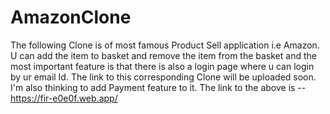 # AmazonClone
The following Clone is of most famous Product Sell application i.e Amazon.  U can add the item to basket and remove the item from the basket and  the most important feature is that
there is also a login page where u can login by ur email Id.  The link to this corresponding Clone will be uploaded soon. I'm also thinking to add Payment feature to it.
The link to the above is --https://fir-e0e0f.web.app/
